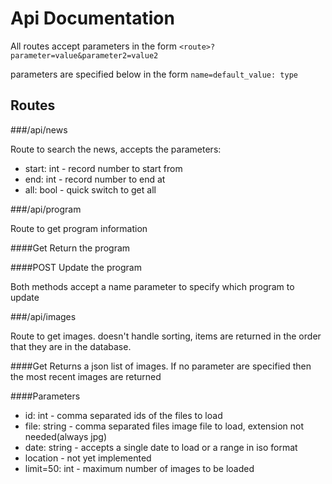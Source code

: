 # Api Documentation

All routes accept parameters in the form `<route>?parameter=value&parameter2=value2`

parameters are specified below in the form `name=default_value: type`

## Routes

###/api/news

Route to search the news, accepts the parameters:

* start: int - record number to start from
* end: int - record number to end at
* all: bool - quick switch to get all
    

###/api/program

Route to get program information

####Get
Return the program

####POST
Update the program

Both methods accept a name parameter to specify which program to update

###/api/images

Route to get images. doesn't handle sorting, items are returned in the order that they are in the database.

####Get
Returns a json list of images. If no parameter are specified then the most recent images are returned

####Parameters

* id: int - comma separated ids of the files to load 
* file: string - comma separated files image file to load, extension not needed(always jpg)
* date: string - accepts a single date to load or a range in iso format
* location - not yet implemented
* limit=50: int - maximum number of images to be loaded 